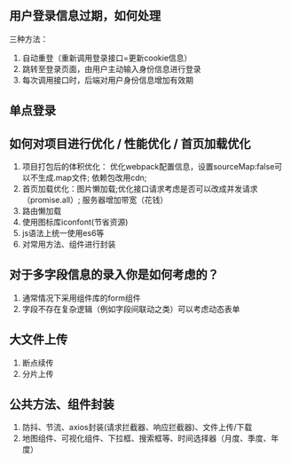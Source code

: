 <!--
 * @Author: heywc “1842347744@qq.com”
 * @Date: 2023-02-01 11:10:32
 * @LastEditors: heywc “1842347744@qq.com”
 * @LastEditTime: 2023-05-31 11:57:17
 * @FilePath: /DailyLearning/demo/2023/项目常问总结.md
 * @Description: 这是默认设置,请设置`customMade`, 打开koroFileHeader查看配置 进行设置: https://github.com/OBKoro1/koro1FileHeader/wiki/%E9%85%8D%E7%BD%AE
-->
## 用户登录信息过期，如何处理
三种方法：
1. 自动重登（重新调用登录接口=更新cookie信息）
2. 跳转至登录页面，由用户主动输入身份信息进行登录
3. 每次调用接口时，后端对用户身份信息增加有效期

## 单点登录

## 如何对项目进行优化 / 性能优化 / 首页加载优化
1. 项目打包后的体积优化： 优化webpack配置信息，设置sourceMap:false可以不生成.map文件; 依赖包改用cdn;
2. 首页加载优化：图片懒加载;优化接口请求考虑是否可以改成并发请求（promise.all）; 服务器增加带宽（花钱）
3. 路由懒加载
4. 使用图标库iconfont(节省资源)
5. js语法上统一使用es6等
6. 对常用方法、组件进行封装

## 对于多字段信息的录入你是如何考虑的？
1. 通常情况下采用组件库的form组件
2. 字段不存在复杂逻辑（例如字段间联动之类）可以考虑动态表单

## 大文件上传
1. 断点续传
2. 分片上传

## 公共方法、组件封装
1. 防抖、节流、axios封装(请求拦截器、响应拦截器)、文件上传/下载
2. 地图组件、可视化组件、下拉框、搜索框等、时间选择器（月度、季度、年度）


